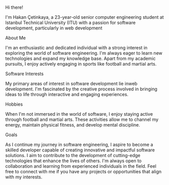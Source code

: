 Hi there! 

I'm Hakan Çetinkaya, a 23-year-old senior computer engineering student at Istanbul Technical University (ITU) with a passion for software development, particularly in web development

About Me

I'm an enthusiastic and dedicated individual with a strong interest in exploring the world of software engineering. I'm always eager to learn new technologies and expand my knowledge base. Apart from my academic pursuits, I enjoy actively engaging in sports like football and martial arts.

Software Interests

My primary areas of interest in software development lie inweb development. I'm fascinated by the creative process involved in bringing ideas to life through interactive and engaging experiences.  

Hobbies

When I'm not immersed in the world of software, I enjoy staying active through football and martial arts. These activities allow me to channel my energy, maintain physical fitness, and develop mental discipline.

Goals

As I continue my journey in software engineering, I aspire to become a skilled developer capable of creating innovative and impactful software solutions. I aim to contribute to the development of cutting-edge technologies that enhance the lives of others.
I'm always open to collaboration and learning from experienced individuals in the field. Feel free to connect with me if you have any projects or opportunities that align with my interests.
